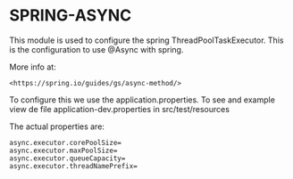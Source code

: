 # SPRING-ASYNC

This module is used to configure the spring ThreadPoolTaskExecutor. This is the configuration to use @Async with spring. 

More info at: 

	<https://spring.io/guides/gs/async-method/>

To configure this we use the application.properties. To see and example view de file application-dev.properties in src/test/resources

The actual properties are:

	async.executor.corePoolSize=
	async.executor.maxPoolSize=
	async.executor.queueCapacity=
	async.executor.threadNamePrefix= 